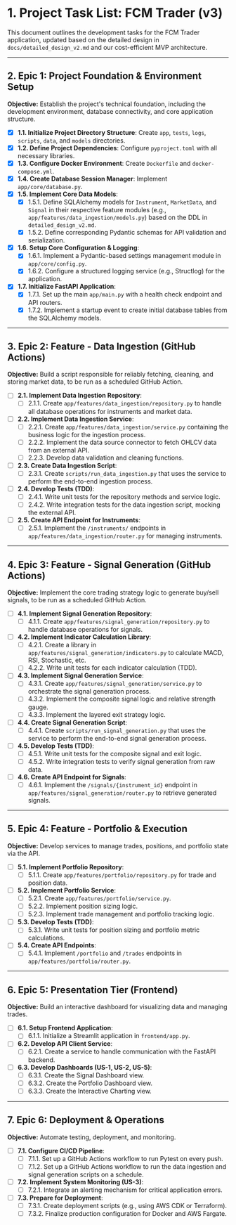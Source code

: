 # 1. Project Task List: FCM Trader (v3)

This document outlines the development tasks for the FCM Trader application, updated based on the detailed design in `docs/detailed_design_v2.md` and our cost-efficient MVP architecture.

---

## 2. Epic 1: Project Foundation & Environment Setup

**Objective:** Establish the project's technical foundation, including the development environment, database connectivity, and core application structure.

-   [x] **1.1. Initialize Project Directory Structure**: Create `app`, `tests`, `logs`, `scripts`, `data`, and `models` directories.
-   [x] **1.2. Define Project Dependencies**: Configure `pyproject.toml` with all necessary libraries.
-   [x] **1.3. Configure Docker Environment**: Create `Dockerfile` and `docker-compose.yml`.
-   [x] **1.4. Create Database Session Manager**: Implement `app/core/database.py`.
-   [x] **1.5. Implement Core Data Models**:
    -   [x] 1.5.1. Define SQLAlchemy models for `Instrument`, `MarketData`, and `Signal` in their respective feature modules (e.g., `app/features/data_ingestion/models.py`) based on the DDL in `detailed_design_v2.md`.
    -   [x] 1.5.2. Define corresponding Pydantic schemas for API validation and serialization.
-   [x] **1.6. Setup Core Configuration & Logging**:
    -   [x] 1.6.1. Implement a Pydantic-based settings management module in `app/core/config.py`.
    -   [x] 1.6.2. Configure a structured logging service (e.g., Structlog) for the application.
-   [x] **1.7. Initialize FastAPI Application**:
    -   [x] 1.7.1. Set up the main `app/main.py` with a health check endpoint and API routers.
    -   [x] 1.7.2. Implement a startup event to create initial database tables from the SQLAlchemy models.

---

## 3. Epic 2: Feature - Data Ingestion (GitHub Actions)

**Objective:** Build a script responsible for reliably fetching, cleaning, and storing market data, to be run as a scheduled GitHub Action.

-   [ ] **2.1. Implement Data Ingestion Repository**:
    -   [ ] 2.1.1. Create `app/features/data_ingestion/repository.py` to handle all database operations for instruments and market data.
-   [ ] **2.2. Implement Data Ingestion Service**:
    -   [ ] 2.2.1. Create `app/features/data_ingestion/service.py` containing the business logic for the ingestion process.
    -   [ ] 2.2.2. Implement the data source connector to fetch OHLCV data from an external API.
    -   [ ] 2.2.3. Develop data validation and cleaning functions.
-   [ ] **2.3. Create Data Ingestion Script**:
    -   [ ] 2.3.1. Create `scripts/run_data_ingestion.py` that uses the service to perform the end-to-end ingestion process.
-   [ ] **2.4. Develop Tests (TDD)**:
    -   [ ] 2.4.1. Write unit tests for the repository methods and service logic.
    -   [ ] 2.4.2. Write integration tests for the data ingestion script, mocking the external API.
-   [ ] **2.5. Create API Endpoint for Instruments**:
    -   [ ] 2.5.1. Implement the `/instruments/` endpoints in `app/features/data_ingestion/router.py` for managing instruments.

---

## 4. Epic 3: Feature - Signal Generation (GitHub Actions)

**Objective:** Implement the core trading strategy logic to generate buy/sell signals, to be run as a scheduled GitHub Action.

-   [ ] **4.1. Implement Signal Generation Repository**:
    -   [ ] 4.1.1. Create `app/features/signal_generation/repository.py` to handle database operations for signals.
-   [ ] **4.2. Implement Indicator Calculation Library**:
    -   [ ] 4.2.1. Create a library in `app/features/signal_generation/indicators.py` to calculate MACD, RSI, Stochastic, etc.
    -   [ ] 4.2.2. Write unit tests for each indicator calculation (TDD).
-   [ ] **4.3. Implement Signal Generation Service**:
    -   [ ] 4.3.1. Create `app/features/signal_generation/service.py` to orchestrate the signal generation process.
    -   [ ] 4.3.2. Implement the composite signal logic and relative strength gauge.
    -   [ ] 4.3.3. Implement the layered exit strategy logic.
-   [ ] **4.4. Create Signal Generation Script**:
    -   [ ] 4.4.1. Create `scripts/run_signal_generation.py` that uses the service to perform the end-to-end signal generation process.
-   [ ] **4.5. Develop Tests (TDD)**:
    -   [ ] 4.5.1. Write unit tests for the composite signal and exit logic.
    -   [ ] 4.5.2. Write integration tests to verify signal generation from raw data.
-   [ ] **4.6. Create API Endpoint for Signals**:
    -   [ ] 4.6.1. Implement the `/signals/{instrument_id}` endpoint in `app/features/signal_generation/router.py` to retrieve generated signals.

---

## 5. Epic 4: Feature - Portfolio & Execution

**Objective:** Develop services to manage trades, positions, and portfolio state via the API.

-   [ ] **5.1. Implement Portfolio Repository**:
    -   [ ] 5.1.1. Create `app/features/portfolio/repository.py` for trade and position data.
-   [ ] **5.2. Implement Portfolio Service**:
    -   [ ] 5.2.1. Create `app/features/portfolio/service.py`.
    -   [ ] 5.2.2. Implement position sizing logic.
    -   [ ] 5.2.3. Implement trade management and portfolio tracking logic.
-   [ ] **5.3. Develop Tests (TDD)**:
    -   [ ] 5.3.1. Write unit tests for position sizing and portfolio metric calculations.
-   [ ] **5.4. Create API Endpoints**:
    -   [ ] 5.4.1. Implement `/portfolio` and `/trades` endpoints in `app/features/portfolio/router.py`.

---

## 6. Epic 5: Presentation Tier (Frontend)

**Objective:** Build an interactive dashboard for visualizing data and managing trades.

-   [ ] **6.1. Setup Frontend Application**:
    -   [ ] 6.1.1. Initialize a Streamlit application in `frontend/app.py`.
-   [ ] **6.2. Develop API Client Service**:
    -   [ ] 6.2.1. Create a service to handle communication with the FastAPI backend.
-   [ ] **6.3. Develop Dashboards (US-1, US-2, US-5)**:
    -   [ ] 6.3.1. Create the Signal Dashboard view.
    -   [ ] 6.3.2. Create the Portfolio Dashboard view.
    -   [ ] 6.3.3. Create the Interactive Charting view.

---

## 7. Epic 6: Deployment & Operations

**Objective:** Automate testing, deployment, and monitoring.

-   [ ] **7.1. Configure CI/CD Pipeline**:
    -   [ ] 7.1.1. Set up a GitHub Actions workflow to run Pytest on every push.
    -   [ ] 7.1.2. Set up a GitHub Actions workflow to run the data ingestion and signal generation scripts on a schedule.
-   [ ] **7.2. Implement System Monitoring (US-3)**:
    -   [ ] 7.2.1. Integrate an alerting mechanism for critical application errors.
-   [ ] **7.3. Prepare for Deployment**:
    -   [ ] 7.3.1. Create deployment scripts (e.g., using AWS CDK or Terraform).
    -   [ ] 7.3.2. Finalize production configuration for Docker and AWS Fargate.
